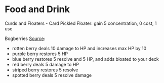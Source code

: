 
# Food and Drink

Curds and Floaters - Card Pickled Floater: gain 5 concentration, 0 cost, 1 use


Bogberries [Source](https://forums.kleientertainment.com/forums/topic/114239-new-character-new-random-events-rooks-events-and-opportunities-list/):
* rotten berry deals 10 damage to HP and increases max HP by 10
* purple berry restores 5 HP
* blue berry restores 5 resolve and 5 HP, and adds bloated to your deck
* red berry deals 5 damage to HP
* striped berry restores 5 resolve
* spotted berry deals 5 resolve damage